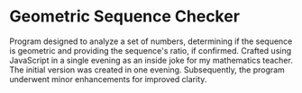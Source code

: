 # Geometric Sequence Checker

Program designed to analyze a set of numbers, determining if the sequence is geometric and providing the sequence's ratio, if confirmed. Crafted using JavaScript in a single evening as an inside joke for my mathematics teacher. The initial version was created in one evening. Subsequently, the program underwent minor enhancements for improved clarity.
